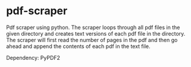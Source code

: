 # pdf-scraper
Pdf scraper using python. 
The scraper loops through all pdf files in the given directory and creates text versions of each pdf file in the directory. 
The scraper will first read the number of pages in the pdf and then go ahead and append the contents of each pdf in the text file. 

Dependency:
PyPDF2
 
